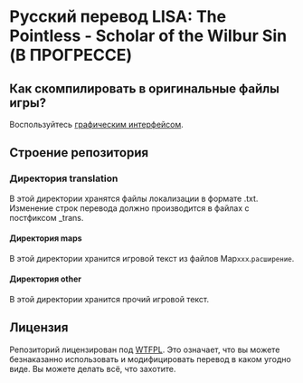 # Русский перевод LISA: The Pointless - Scholar of the Wilbur Sin (В ПРОГРЕССЕ)

## Как скомпилировать в оригинальные файлы игры?

Воспользуйтесь [графическим интерфейсом](https://github.com/savannstm/rpgm-translation-gui).

## Строение репозитория

### Директория translation

В этой директории хранятся файлы локализации в формате .txt.
Изменение строк перевода должно производится в файлах с постфиксом \_trans.

#### Директория maps

В этой директории хранится игровой текст из файлов Map`xxx`.`расширение`.

#### Директория other

В этой директории хранится прочий игровой текст.

## Лицензия

Репозиторий лицензирован под [WTFPL](http://www.wtfpl.net/).
Это означает, что вы можете безнаказанно использовать и модифицировать перевод в каком угодно виде. Вы можете делать всё, что захотите.
